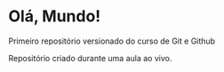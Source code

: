 # Olá, Mundo!
 Primeiro repositório versionado do curso de Git e Github

Repositório criado durante uma aula ao vivo.
